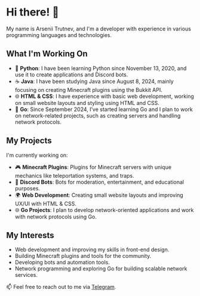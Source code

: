 # Hi there! 👋

My name is Arsenii Trutnev, and I'm a developer with experience in various programming languages and technologies.

## What I'm Working On

- 🐍 **Python**: I have been learning Python since November 13, 2020, and use it to create applications and Discord bots.
- ☕ **Java**: I have been studying Java since August 8, 2024, mainly focusing on creating Minecraft plugins using the Bukkit API.
- 🌐 **HTML & CSS**: I have experience with basic web development, working on small website layouts and styling using HTML and CSS.
- 🚀 **Go**: Since September 2024, I’ve started learning Go and I plan to work on network-related projects, such as creating servers and handling network protocols.

## My Projects

I'm currently working on:

- 🎮 **Minecraft Plugins**: Plugins for Minecraft servers with unique mechanics like teleportation systems, and traps.
- 🤖 **Discord Bots**: Bots for moderation, entertainment, and educational purposes.
- 🌍 **Web Development**: Creating small website layouts and improving UX/UI with HTML & CSS.
- 🌐 **Go Projects**: I plan to develop network-oriented applications and work with network protocols using Go.

## My Interests

- Web development and improving my skills in front-end design.
- Building Minecraft plugins and tools for the community.
- Developing bots and automation tools.
- Network programming and exploring Go for building scalable network services.

📫 Feel free to reach out to me via [Telegram](https://t.me/JavaGovnoCoder).
